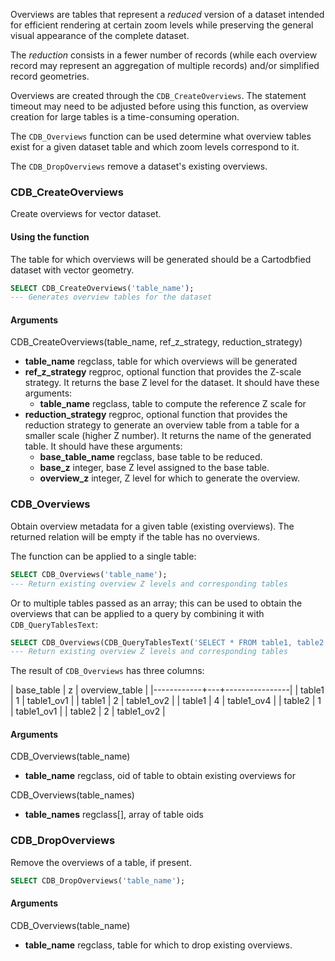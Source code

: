 Overviews are tables that represent a *reduced* version of a dataset intended
for efficient rendering at certain zoom levels while preserving the
general visual appearance of the complete dataset.

The *reduction* consists in a fewer number of records
(while each overview record may represent an aggregation of multiple records)
and/or simplified record geometries.

Overviews are created through the `CDB_CreateOverviews`.
The statement timeout may need to be adjusted before using this function,
as overview creation for large tables is a time-consuming operation.

The `CDB_Overviews` function can be used determine what overview tables
exist for a given dataset table and which zoom levels correspond to it.

The `CDB_DropOverviews` remove a dataset's existing overviews.

### CDB_CreateOverviews

Create overviews for vector dataset.

#### Using the function

The table for which overviews will be generated should be
a Cartodbfied dataset with vector geometry.

```sql
SELECT CDB_CreateOverviews('table_name');
--- Generates overview tables for the dataset
```

#### Arguments

CDB_CreateOverviews(table_name, ref_z_strategy, reduction_strategy)

* **table_name** regclass, table for which overviews will be generated
* **ref_z_strategy** regproc, optional function that provides
  the Z-scale strategy.
  It returns the base Z level for the dataset.
  It should have these arguments:
  - **table_name** regclass, table to compute the reference Z scale for
* **reduction_strategy** regproc, optional function that provides
  the reduction strategy to generate an overview table from a table
  for a smaller scale (higher Z number).
  It returns the name of the generated table.
  It should have these arguments:
  - **base_table_name** regclass, base table to be reduced.
  - **base_z** integer, base Z level assigned to the base table.
  - **overview_z** integer, Z level for which to generate the overview.

### CDB_Overviews

Obtain overview metadata for a given table (existing overviews).
The returned relation will be empty if the table has no overviews.

The function can be applied to a single table:

```sql
SELECT CDB_Overviews('table_name');
--- Return existing overview Z levels and corresponding tables
```

Or to multiple tables passed as an array; this can be used
to obtain the overviews that can be applied to a query by
combining it with `CDB_QueryTablesText`:

```sql
SELECT CDB_Overviews(CDB_QueryTablesText('SELECT * FROM table1, table2'));
--- Return existing overview Z levels and corresponding tables
```

The result of `CDB_Overviews` has three columns:

| base_table | z | overview_table |
|------------+---+----------------|
| table1     | 1 | table1_ov1     |
| table1     | 2 | table1_ov2     |
| table1     | 4 | table1_ov4     |
| table2     | 1 | table1_ov1     |
| table2     | 2 | table1_ov2     |

#### Arguments

CDB_Overviews(table_name)

* **table_name** regclass, oid of table to obtain existing overviews for

CDB_Overviews(table_names)

* **table_names** regclass[], array of table oids


### CDB_DropOverviews

Remove the overviews of a table, if present.

```sql
SELECT CDB_DropOverviews('table_name');
```

#### Arguments

CDB_Overviews(table_name)

* **table_name** regclass, table for which to drop existing overviews.
